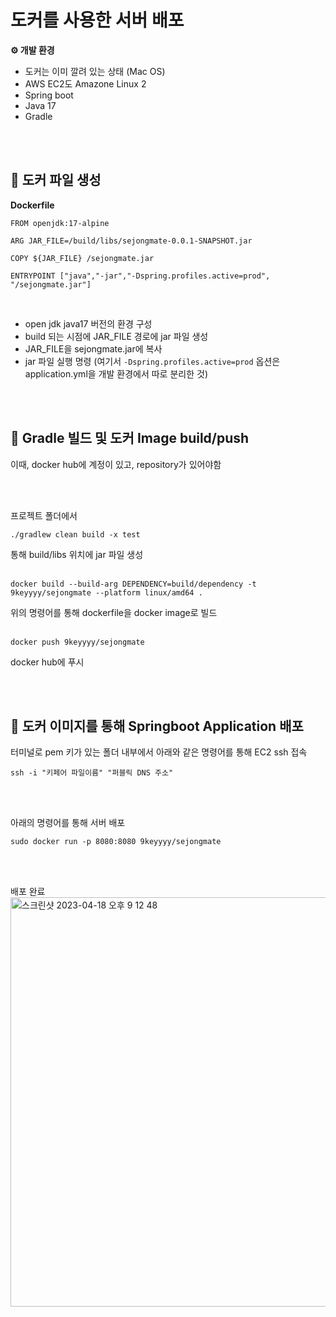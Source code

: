 # 도커를 사용한 서버 배포

**⚙️ 개발 환경**
- 도커는 이미 깔려 있는 상태 (Mac OS)
- AWS EC2도 Amazone Linux 2
- Spring boot
- Java 17
- Gradle

</br></br>

## 📍 도커 파일 생성
**Dockerfile**
```
FROM openjdk:17-alpine

ARG JAR_FILE=/build/libs/sejongmate-0.0.1-SNAPSHOT.jar

COPY ${JAR_FILE} /sejongmate.jar

ENTRYPOINT ["java","-jar","-Dspring.profiles.active=prod", "/sejongmate.jar"]
```
</br>

- open jdk java17 버전의 환경 구성
- build 되는 시점에 JAR_FILE 경로에 jar 파일 생성
- JAR_FILE을 sejongmate.jar에 복사
- jar 파일 실행 명령 (여기서 `-Dspring.profiles.active=prod` 옵션은 application.yml을 개발 환경에서 따로 분리한 것)

</br></br>

## 📍 Gradle 빌드 및 도커 Image build/push

이때, docker hub에 계정이 있고, repository가 있어야함

</br></br>

프로젝트 폴더에서
```
./gradlew clean build -x test
```
통해 build/libs 위치에 jar 파일 생성
</br></br>

```
docker build --build-arg DEPENDENCY=build/dependency -t 9keyyyy/sejongmate --platform linux/amd64 .
```
위의 명령어를 통해 dockerfile을 docker image로 빌드
</br></br>

```
docker push 9keyyyy/sejongmate
```
docker hub에 푸시

</br></br>

## 📍 도커 이미지를 통해 Springboot Application 배포
터미널로 pem 키가 있는 폴더 내부에서 아래와 같은 명령어를 통해 EC2 ssh 접속

```
ssh -i "키페어 파일이름" "퍼블릭 DNS 주소"
```
</br></br>

아래의 명령어를 통해 서버 배포

```
sudo docker run -p 8080:8080 9keyyyy/sejongmate
```

</br></br>

배포 완료
</br>
<img width="655" alt="스크린샷 2023-04-18 오후 9 12 48" src="https://user-images.githubusercontent.com/62213813/232773794-90e9abfb-7e41-4539-9ea8-892577776ac3.png">
